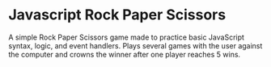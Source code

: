 # Javascript Rock Paper Scissors
A simple Rock Paper Scissors game made to practice basic JavaScript syntax, 
logic, and event handlers. Plays several games with the user against the computer and
crowns the winner after one player reaches 5 wins. 